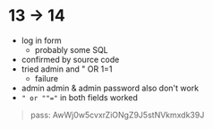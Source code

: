 # 13 -> 14

- log in form
    - probably some SQL
- confirmed by source code
- tried admin and " OR 1=1
    - failure
- admin admin & admin password also don't work
- `" or ""="` in both fields worked

> pass: AwWj0w5cvxrZiONgZ9J5stNVkmxdk39J


